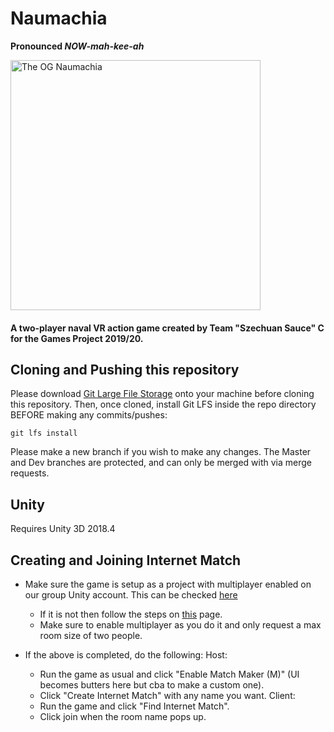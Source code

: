 # Naumachia
**Pronounced *NOW-mah-kee-ah***

<img src="https://images-wixmp-ed30a86b8c4ca887773594c2.wixmp.com/f/5676e946-eac5-462d-8385-566c5e7b4794/d65jmrg-e27fcd82-88c3-4cc1-ac7a-b4894f31b516.jpg/v1/fill/w_1024,h_911,q_75,strp/naumachia_by_flaviobolla-d65jmrg.jpg?token=eyJ0eXAiOiJKV1QiLCJhbGciOiJIUzI1NiJ9.eyJpc3MiOiJ1cm46YXBwOjdlMGQxODg5ODIyNjQzNzNhNWYwZDQxNWVhMGQyNmUwIiwic3ViIjoidXJuOmFwcDo3ZTBkMTg4OTgyMjY0MzczYTVmMGQ0MTVlYTBkMjZlMCIsImF1ZCI6WyJ1cm46c2VydmljZTppbWFnZS5vcGVyYXRpb25zIl0sIm9iaiI6W1t7InBhdGgiOiIvZi81Njc2ZTk0Ni1lYWM1LTQ2MmQtODM4NS01NjZjNWU3YjQ3OTQvZDY1am1yZy1lMjdmY2Q4Mi04OGMzLTRjYzEtYWM3YS1iNDg5NGYzMWI1MTYuanBnIiwid2lkdGgiOiI8PTEwMjQiLCJoZWlnaHQiOiI8PTkxMSJ9XV19.k2D97fOeDsw2DXHZMfp1aoofmjREDa4o-m-vO9PcM-0" alt="The OG Naumachia" width="400"/>

#### A two-player naval VR action game created by Team "Szechuan Sauce" C for the Games Project 2019/20.

## Cloning and Pushing this repository

Please download [Git Large File Storage](https://git-lfs.github.com/) onto your machine before cloning this repository.
Then, once cloned, install Git LFS inside the repo directory BEFORE making any commits/pushes:

```console
git lfs install
```

Please make a new branch if you wish to make any changes. The Master and Dev branches are protected, and can only be merged with via merge requests.


## Unity

Requires Unity 3D 2018.4

## Creating and Joining Internet Match

- Make sure the game is setup as a project with multiplayer enabled on our group Unity account. This can be checked [here](https://developer.cloud.unity3d.com/projects/?_ga=2.144945975.227170982.1585418529-1144442702.1582134087)
    - If it is not then follow the steps on [this](https://docs.unity3d.com/Manual/SettingUpProjectServices.html?_ga=2.144945975.227170982.1585418529-1144442702.1582134087) page.
    - Make sure to enable multiplayer as you do it and only request a max room size of two people.

- If the above is completed, do the following:
    Host:
    - Run the game as usual and click "Enable Match Maker (M)" (UI becomes butters here but cba to make a custom one).
    - Click "Create Internet Match" with any name you want.
    Client:
    - Run the game and click "Find Internet Match".
    - Click join when the room name pops up.